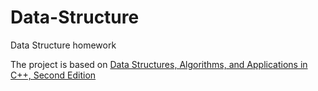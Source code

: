 # Data-Structure
Data Structure homework


The project is based on [Data Structures, Algorithms, and Applications in C++, Second Edition](http://www.cise.ufl.edu/~sahni/dsaac/)
